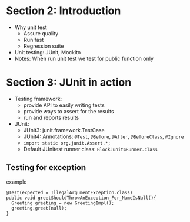 # Section 2: Introduction
- Why unit test
  - Assure quality
  - Run fast
  - Regression suite
- Unit testing: JUnit, Mockito
- Notes: When run unit test we test for public function only

# Section 3: JUnit in action
- Testing framework:
  - provide API to easily writing tests
  - provide ways to assert for the results
  - run and reports results
- JUnit:
  - JUnit3: junit.framework.TestCase
  - JUnit4: Annotations: `@Test`, `@Before`, `@After`, `@BeforeClass`, `@Ignore`
  - `import static org.junit.Assert.*;`
  - Default JUnitest runner class: `BlockJunit4Runner.class`

## Testing for exception
example
```
@Test(expected = IllegalArgumentException.class)
public void greetShouldThrowAnException_For_NameIsNull(){
  Greeting greeting = new GreetingImpl();
  greeting.greet(null);
}
```
